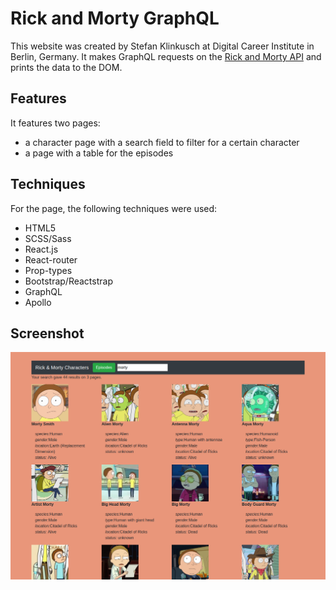 # Rick and Morty GraphQL

This website was created by Stefan Klinkusch at Digital Career Institute in Berlin, Germany. It makes GraphQL requests on the [Rick and Morty API](https://rickandmortyapi.com/graphql) and prints the data to the DOM.

## Features

It features two pages:
- a character page with a search field to filter for a certain character
- a page with a table for the episodes

## Techniques

For the page, the following techniques were used:
- HTML5
- SCSS/Sass
- React.js
- React-router
- Prop-types
- Bootstrap/Reactstrap
- GraphQL
- Apollo

## Screenshot

<img src="./Screenshot.png" alt="Screenshot">
